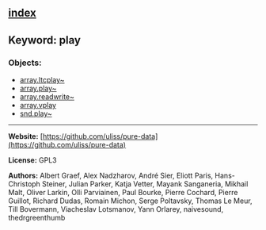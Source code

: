 [index](../index.html)
---

## Keyword: play

### Objects:
* [array.ltcplay~](../array.ltcplay~.html)
* [array.play~](../array.play~.html)
* [array.readwrite~](../array.readwrite~.html)
* [array.vplay](../array.vplay.html)
* [snd.play~](../snd.play~.html)

---
**Website:** [https://github.com/uliss/pure-data](https://github.com/uliss/pure-data)

**License:** GPL3

**Authors:** Albert Graef, Alex Nadzharov, André Sier, Eliott Paris, Hans-Christoph Steiner, Julian Parker, Katja Vetter, Mayank Sanganeria, Mikhail Malt, Oliver Larkin, Olli Parviainen, Paul Bourke, Pierre Cochard, Pierre Guillot, Richard Dudas, Romain Michon, Serge Poltavsky, Thomas Le Meur, Till Bovermann, Viacheslav Lotsmanov, Yann Orlarey, naivesound, thedrgreenthumb

